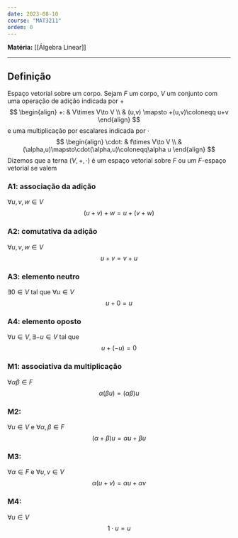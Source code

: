 ```yaml
---
date: 2023-08-10
course: "MAT3211"
ordem: 0
---
```


**Matéria:** [[Álgebra Linear]]

---
## Definição
Espaço vetorial sobre um corpo.
Sejam $F$ um corpo, $V$ um conjunto com uma operação de adição indicada por $+$ 
$$
\begin{align}
+: & V\times V\to V \\
	 & (u,v) \mapsto +(u,v)\coloneqq u+v
\end{align}
$$
e uma multiplicação por escalares indicada por $\cdot$
$$
\begin{align}
\cdot: & f\times V\to V \\
	 & (\alpha,u)\mapsto\cdot(\alpha,u)\coloneqq\alpha u
\end{align}
$$
Dizemos que a terna $(V,+,\cdot)$ é um espaço vetorial sobre $F$ ou um $F$-espaço vetorial se valem

### A1: associação da adição
$\forall u,v,w\in V$
$$
(u+v)+w=u+(v+w)
$$
### A2: comutativa da adição
$\forall u,v,w\in V$
$$
u+v=v+u
$$
### A3: elemento neutro
$\exists 0 \in V$ tal que $\forall u\in V$
$$
u+0=u
$$
### A4: elemento oposto
$\forall u\in V, \exists-u\in V$ tal que
$$
u+(-u)=0
$$
### M1: associativa da multiplicação
$\forall \alpha\beta \in F$
$$
\alpha(\beta u)=(\alpha\beta)u
$$
### M2: 
$\forall u\in V$ e $\forall \alpha,\beta \in F$
$$
(\alpha+\beta)u=\alpha u+\beta u
$$
### M3:
$\forall\alpha \in F$ e $\forall u,v \in V$
$$
\alpha(u+v)=\alpha u+\alpha v
$$
### M4:
$\forall u \in V$
$$
1\cdot u=u
$$

